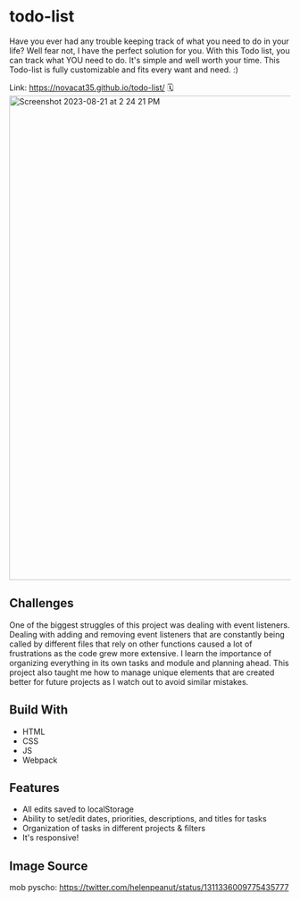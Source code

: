# todo-list
Have you ever had any trouble keeping track of what you need to do in your life? Well fear not, I have the perfect solution for you. With this Todo list, you can track what YOU need to do. It's simple and well worth your time. This Todo-list is fully customizable and fits every want and need. :)

Link: https://novacat35.github.io/todo-list/ 🗓️
<img width="868" alt="Screenshot 2023-08-21 at 2 24 21 PM" src="https://github.com/NovaCat35/todo-list/assets/54908064/2ee3c39f-cd9d-419e-8966-571fa56ad8f2">

## Challenges
One of the biggest struggles of this project was dealing with event listeners. Dealing with adding and removing event listeners that are constantly being called by different files that rely on other functions caused a lot of frustrations as the code grew more extensive. I learn the importance of organizing everything in its own tasks and module and planning ahead. This project also taught me how to manage unique elements that are created better for future projects as I watch out to avoid similar mistakes.

## Build With
- HTML
- CSS
- JS
- Webpack

## Features
- All edits saved to localStorage
- Ability to set/edit dates, priorities, descriptions, and titles for tasks
- Organization of tasks in different projects & filters
- It's responsive!

## Image Source
mob pyscho: https://twitter.com/helenpeanut/status/1311336009775435777
